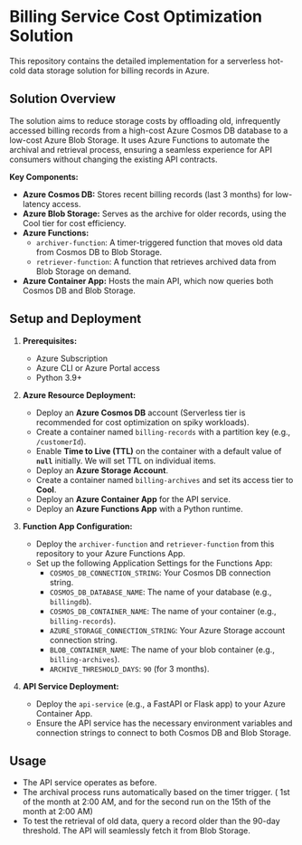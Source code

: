 # Billing Service Cost Optimization Solution

This repository contains the detailed implementation for a serverless hot-cold data storage solution for billing records in Azure.

## Solution Overview

The solution aims to reduce storage costs by offloading old, infrequently accessed billing records from a high-cost Azure Cosmos DB database to a low-cost Azure Blob Storage. It uses Azure Functions to automate the archival and retrieval process, ensuring a seamless experience for API consumers without changing the existing API contracts.

**Key Components:**
- **Azure Cosmos DB:** Stores recent billing records (last 3 months) for low-latency access.
- **Azure Blob Storage:** Serves as the archive for older records, using the Cool tier for cost efficiency.
- **Azure Functions:**
    - `archiver-function`: A timer-triggered function that moves old data from Cosmos DB to Blob Storage.
    - `retriever-function`: A function that retrieves archived data from Blob Storage on demand.
- **Azure Container App:** Hosts the main API, which now queries both Cosmos DB and Blob Storage.

## Setup and Deployment

1. **Prerequisites:**
   - Azure Subscription
   - Azure CLI or Azure Portal access
   - Python 3.9+

2. **Azure Resource Deployment:**
   - Deploy an **Azure Cosmos DB** account (Serverless tier is recommended for cost optimization on spiky workloads).
   - Create a container named `billing-records` with a partition key (e.g., `/customerId`).
   - Enable **Time to Live (TTL)** on the container with a default value of **`null`** initially. We will set TTL on individual items.
   - Deploy an **Azure Storage Account**.
   - Create a container named `billing-archives` and set its access tier to **Cool**.
   - Deploy an **Azure Container App** for the API service.
   - Deploy an **Azure Functions App** with a Python runtime.

3. **Function App Configuration:**
   - Deploy the `archiver-function` and `retriever-function` from this repository to your Azure Functions App.
   - Set up the following Application Settings for the Functions App:
     - `COSMOS_DB_CONNECTION_STRING`: Your Cosmos DB connection string.
     - `COSMOS_DB_DATABASE_NAME`: The name of your database (e.g., `billingdb`).
     - `COSMOS_DB_CONTAINER_NAME`: The name of your container (e.g., `billing-records`).
     - `AZURE_STORAGE_CONNECTION_STRING`: Your Azure Storage account connection string.
     - `BLOB_CONTAINER_NAME`: The name of your blob container (e.g., `billing-archives`).
     - `ARCHIVE_THRESHOLD_DAYS`: `90` (for 3 months).

4. **API Service Deployment:**
   - Deploy the `api-service` (e.g., a FastAPI or Flask app) to your Azure Container App.
   - Ensure the API service has the necessary environment variables and connection strings to connect to both Cosmos DB and Blob Storage.

## Usage

- The API service operates as before.
- The archival process runs automatically based on the timer trigger. ( 1st of the month at 2:00 AM, and for the second run on the 15th of the month at 2:00 AM)
- To test the retrieval of old data, query a record older than the 90-day threshold. The API will seamlessly fetch it from Blob Storage.